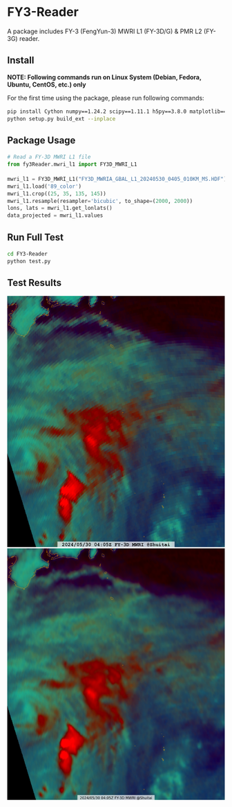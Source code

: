 # FY3-Reader
A package includes FY-3 (FengYun-3) MWRI L1 (FY-3D/G) &amp; PMR L2 (FY-3G) reader.

## Install
**NOTE: Following commands run on Linux System (Debian, Fedora, Ubuntu, CentOS, etc.) only**

For the first time using the package, please run following commands:
```Bash
pip install Cython numpy==1.24.2 scipy==1.11.1 h5py==3.8.0 matplotlib==3.5.3 pyproj==3.5.0
python setup.py build_ext --inplace
```

## Package Usage
```Python
# Read a FY-3D MWRI L1 file
from fy3Reader.mwri_l1 import FY3D_MWRI_L1

mwri_l1 = FY3D_MWRI_L1("FY3D_MWRIA_GBAL_L1_20240530_0405_010KM_MS.HDF")
mwri_l1.load('89_color')
mwri_l1.crop((25, 35, 135, 145))
mwri_l1.resample(resampler='bicubic', to_shape=(2000, 2000))
lons, lats = mwri_l1.get_lonlats()
data_projected = mwri_l1.values
```

## Run Full Test
```Bash
cd FY3-Reader
python test.py
```

## Test Results
![89_color_nearest](89_color_nearest.png)
![89_color_bicubic](89_color_bicubic.png)
